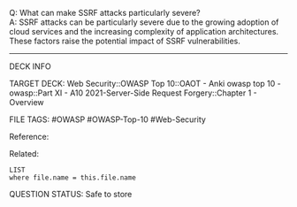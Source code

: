 Q: What can make SSRF attacks particularly severe?  
A: SSRF attacks can be particularly severe due to the growing adoption of cloud services and the increasing complexity of application architectures. These factors raise the potential impact of SSRF vulnerabilities.
<!--ID: 1697070645339-->

---

DECK INFO

TARGET DECK: Web Security::OWASP Top 10::OAOT - Anki owasp top 10 - owasp::Part XI - A10 2021-Server-Side Request Forgery::Chapter 1 - Overview

FILE TAGS: #OWASP #OWASP-Top-10 #Web-Security

Reference:

Related:

```dataview
LIST
where file.name = this.file.name
```

QUESTION STATUS: Safe to store